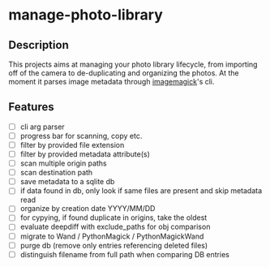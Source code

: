 # manage-photo-library

## Description
This projects aims at managing your photo library lifecycle, from importing off of the camera to de-duplicating and organizing the photos.
At the moment it parses image metadata through [imagemagick](https://github.com/imagemagick/imagemagick)'s cli.

## Features
- [ ] cli arg parser
- [ ] progress bar for scanning, copy etc.
- [ ] filter by provided file extension
- [ ] filter by provided metadata attribute(s)
- [ ] scan multiple origin paths
- [ ] scan destination path
- [ ] save metadata to a sqlite db
- [ ] if data found in db, only look if same files are present and skip metadata read
- [ ] organize by creation date YYYY/MM/DD
- [ ] for cypying, if found duplicate in origins, take the oldest
- [ ] evaluate deepdiff with exclude_paths for obj comparison
- [ ] migrate to Wand / PythonMagick / PythonMagickWand
- [ ] purge db (remove only entries referencing deleted files)
- [ ] distinguish filename from full path when comparing DB entries